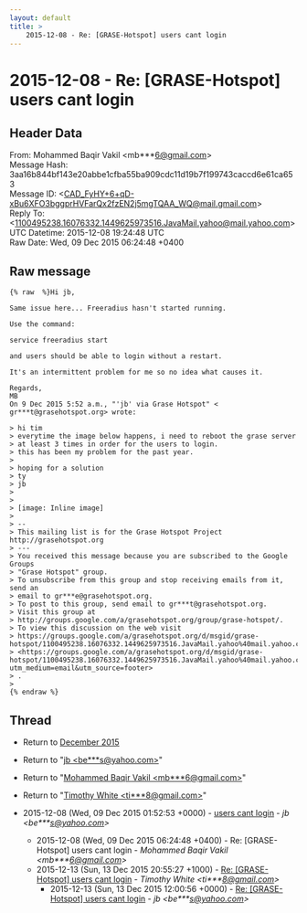 ```yaml
---
layout: default
title: >
    2015-12-08 - Re: [GRASE-Hotspot] users cant login
---
```


# 2015-12-08 - Re: [GRASE-Hotspot] users cant login

## Header Data

From: Mohammed Baqir Vakil \<mb***6@gmail.com\><br>
Message Hash: 3aa16b844bf143e20abbe1cfba55ba909cdc11d19b7f199743caccd6e61ca653<br>
Message ID: \<CAD_FyHY+6+qD-xBu6XFO3bggprHVFarQx2fzEN2j5mgTQAA_WQ@mail.gmail.com\><br>
Reply To: \<1100495238.16076332.1449625973516.JavaMail.yahoo@mail.yahoo.com\><br>
UTC Datetime: 2015-12-08 19:24:48 UTC<br>
Raw Date: Wed, 09 Dec 2015 06:24:48 +0400<br>

## Raw message

```
{% raw  %}Hi jb,

Same issue here... Freeradius hasn't started running.

Use the command:

service freeradius start

and users should be able to login without a restart.

It's an intermittent problem for me so no idea what causes it.

Regards,
MB
On 9 Dec 2015 5:52 a.m., "'jb' via Grase Hotspot" <
gr***t@grasehotspot.org> wrote:

> hi tim
> everytime the image below happens, i need to reboot the grase server
> at least 3 times in order for the users to login.
> this has been my problem for the past year.
>
> hoping for a solution
> ty
> jb
>
>
> [image: Inline image]
>
> --
> This mailing list is for the Grase Hotspot Project http://grasehotspot.org
> ---
> You received this message because you are subscribed to the Google Groups
> "Grase Hotspot" group.
> To unsubscribe from this group and stop receiving emails from it, send an
> email to gr***e@grasehotspot.org.
> To post to this group, send email to gr***t@grasehotspot.org.
> Visit this group at
> http://groups.google.com/a/grasehotspot.org/group/grase-hotspot/.
> To view this discussion on the web visit
> https://groups.google.com/a/grasehotspot.org/d/msgid/grase-hotspot/1100495238.16076332.1449625973516.JavaMail.yahoo%40mail.yahoo.com
> <https://groups.google.com/a/grasehotspot.org/d/msgid/grase-hotspot/1100495238.16076332.1449625973516.JavaMail.yahoo%40mail.yahoo.com?utm_medium=email&utm_source=footer>
> .
>
{% endraw %}
```

## Thread

+ Return to [December 2015](/archive/2015/12)

+ Return to "[jb <be***s<span>@</span>yahoo.com>](/authors/be___s_at_yahoo_com)"
+ Return to "[Mohammed Baqir Vakil <mb***6<span>@</span>gmail.com>](/authors/mb___6_at_gmail_com)"
+ Return to "[Timothy White <ti***8<span>@</span>gmail.com>](/authors/ti___8_at_gmail_com)"

+ 2015-12-08 (Wed, 09 Dec 2015 01:52:53 +0000) - [users cant login](/archive/2015/12/472b1d3c54cc6e4fa433e789b332b1f919a4b913aba4a645dea2990cc235053e) - _jb \<be***s@yahoo.com\>_
  + 2015-12-08 (Wed, 09 Dec 2015 06:24:48 +0400) - Re: [GRASE-Hotspot] users cant login - _Mohammed Baqir Vakil \<mb***6@gmail.com\>_
  + 2015-12-13 (Sun, 13 Dec 2015 20:55:27 +1000) - [Re: [GRASE-Hotspot] users cant login](/archive/2015/12/6affae3df698db723147882e2ae81ba51c465b5696f7b78c1d3a943fb3a07193) - _Timothy White \<ti***8@gmail.com\>_
    + 2015-12-13 (Sun, 13 Dec 2015 12:00:56 +0000) - [Re: [GRASE-Hotspot] users cant login](/archive/2015/12/4eed410ca2792ccc88b217f0b2a60d9b1b180a255571f4891b1b04a3279037fa) - _jb \<be***s@yahoo.com\>_


